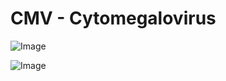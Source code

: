 # CMV - Cytomegalovirus

![Image](.//media/infections/Scan_0411.jpg)

![Image](.//media/infections/Scan_0411_verso.jpg)
